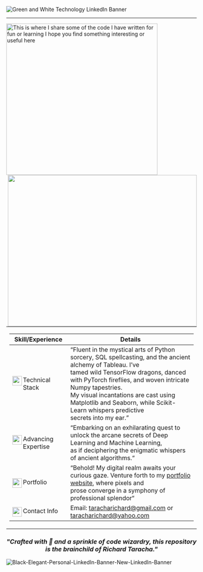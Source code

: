 <!--INTRODUCTION-->
![Green and White Technology LinkedIn Banner](https://github.com/TarachaR/TarachaR/assets/67068918/4c816c05-ebbe-4e77-ad22-dfca2d5e545f)

---

<img align="left" src="https://github.com/TarachaR/TarachaR/assets/67068918/5a5716df-3581-4abe-91ff-e9ecc32f8401" alt="This is where I share some of the code I have written for fun or learning  I hope you find something interesting or useful here" width="400" />

<img align="right" width="500" height="400" src="https://user-images.githubusercontent.com/67068918/213999433-1efea580-a36c-46ff-9b6e-43c3251f9a9e.gif">


<table>
<tr>

<td width="150%">

| Skill/Experience | Details |
|-|-|
|<img align="left" width="25" height="25" src="https://user-images.githubusercontent.com/67068918/214104582-097569b5-1838-41ed-ae70-8793caf0643d.svg">Technical Stack| “Fluent in the mystical arts of Python sorcery, SQL spellcasting, and the ancient alchemy of Tableau. I’ve </br> tamed wild TensorFlow dragons, danced with PyTorch fireflies, and woven intricate Numpy tapestries. </br> My visual incantations are cast using Matplotlib and Seaborn, while Scikit-Learn whispers predictive </br> secrets into my ear.” |
|<img align="left" width="25" height="25" src="https://user-images.githubusercontent.com/67068918/214105208-2e32b13b-9eb5-4e74-848f-b185ca09beba.svg">Advancing Expertise | “Embarking on an exhilarating quest to unlock the arcane secrets of Deep Learning and Machine Learning, </br> as if deciphering the enigmatic whispers of ancient algorithms.“  |  
|<img align="left" width="25" height="25" src="https://user-images.githubusercontent.com/67068918/214105601-d27e49e9-9582-4d52-b232-a7fe12956a5d.svg">Portfolio | “Behold! My digital realm awaits your curious gaze. Venture forth to my <a href="https://richardtaracha.glitch.me/" target="_top"> portfolio website</a>, where pixels and </br> prose converge in a symphony of professional splendor“  |
|<img align="left" width="25" height="25" src="https://user-images.githubusercontent.com/67068918/214105883-50f17bbc-47cf-4c39-8470-b1b7315c9b86.svg">Contact Info | Email: taracharichard@gmail.com or taracharichard@yahoo.com |
</td>
</tr>
</table>

<h3 align="center"><i>"Crafted with 💖 and a sprinkle of code wizardry, this repository is the brainchild of Richard Taracha."</i></h3>

![Black-Elegant-Personal-LinkedIn-Banner-New-LinkedIn-Banner](https://github.com/TarachaR/TarachaR/assets/67068918/fe5a4614-f9ae-41f5-8c57-177a3281010c)




